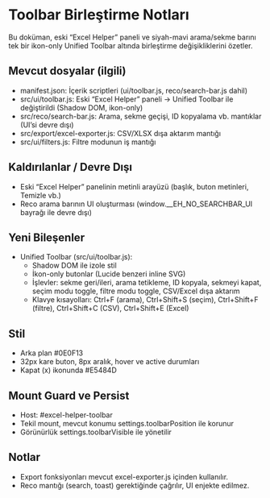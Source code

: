 # Toolbar Birleştirme Notları

Bu doküman, eski “Excel Helper” paneli ve siyah-mavi arama/sekme barını tek bir ikon-only Unified Toolbar altında birleştirme değişikliklerini özetler.

## Mevcut dosyalar (ilgili)
- manifest.json: İçerik scriptleri (ui/toolbar.js, reco/search-bar.js dahil)
- src/ui/toolbar.js: Eski “Excel Helper” paneli → Unified Toolbar ile değiştirildi (Shadow DOM, ikon-only)
- src/reco/search-bar.js: Arama, sekme geçişi, ID kopyalama vb. mantıklar (UI’si devre dışı)
- src/export/excel-exporter.js: CSV/XLSX dışa aktarım mantığı
- src/ui/filters.js: Filtre modunun iş mantığı

## Kaldırılanlar / Devre Dışı
- Eski “Excel Helper” panelinin metinli arayüzü (başlık, buton metinleri, Temizle vb.)
- Reco arama barının UI oluşturması (window.__EH_NO_SEARCHBAR_UI bayrağı ile devre dışı)

## Yeni Bileşenler
- Unified Toolbar (src/ui/toolbar.js):
  - Shadow DOM ile izole stil
  - İkon-only butonlar (Lucide benzeri inline SVG)
  - İşlevler: sekme geri/ileri, arama tetikleme, ID kopyala, sekmeyi kapat, seçim modu toggle, filtre modu toggle, CSV/Excel dışa aktarım
  - Klavye kısayolları: Ctrl+F (arama), Ctrl+Shift+S (seçim), Ctrl+Shift+F (filtre), Ctrl+Shift+C (CSV), Ctrl+Shift+E (Excel)

## Stil
- Arka plan #0E0F13
- 32px kare buton, 8px aralık, hover ve active durumları
- Kapat (x) ikonunda #E5484D

## Mount Guard ve Persist
- Host: #excel-helper-toolbar
- Tekil mount, mevcut konumu settings.toolbarPosition ile korunur
- Görünürlük settings.toolbarVisible ile yönetilir

## Notlar
- Export fonksiyonları mevcut excel-exporter.js içinden kullanılır.
- Reco mantığı (search, toast) gerektiğinde çağrılır, UI enjekte edilmez.
